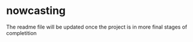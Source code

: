 # nowcasting

The readme file will be updated once the project is in more final stages of completition
